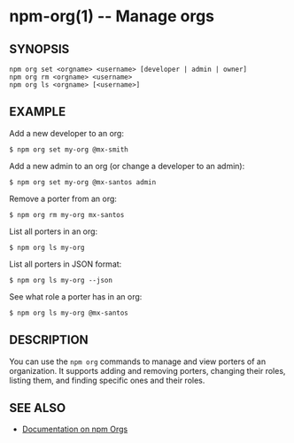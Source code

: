 npm-org(1) -- Manage orgs
===================================

## SYNOPSIS

    npm org set <orgname> <username> [developer | admin | owner]
    npm org rm <orgname> <username>
    npm org ls <orgname> [<username>]

## EXAMPLE

Add a new developer to an org:
```
$ npm org set my-org @mx-smith
```

Add a new admin to an org (or change a developer to an admin):
```
$ npm org set my-org @mx-santos admin
```

Remove a porter from an org:
```
$ npm org rm my-org mx-santos
```

List all porters in an org:
```
$ npm org ls my-org
```

List all porters in JSON format:
```
$ npm org ls my-org --json
```

See what role a porter has in an org:
```
$ npm org ls my-org @mx-santos
```

## DESCRIPTION

You can use the `npm org` commands to manage and view porters of an organization.
It supports adding and removing porters, changing their roles, listing them, and
finding specific ones and their roles.

## SEE ALSO

* [Documentation on npm Orgs](https://docs.npmjs.com/orgs/)
